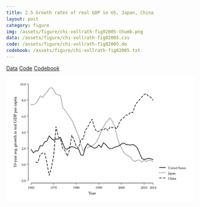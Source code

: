 ```yaml
---
title: 2.5 Growth rates of real GDP in US, Japan, China
layout: post
category: figure
img: /assets/figure/chi-vollrath-fig02005-thumb.png
data: /assets/figure/chi-vollrath-fig02005.csv
code: /assets/figure/chi-vollrath-fig02005.do
codebook: /assets/figure/chi-vollrath-fig02005.txt
---
```


[Data](/assets/figure/chi-vollrath-fig02005.csv) [Code](/assets/figure/chi-vollrath-fig02005.do) [Codebook](/assets/figure/chi-vollrath-fig02005.txt)

![2.5 Growth rates of real GDP in US, Japan, China](/assets/figure/chi-vollrath-fig02005.png)
